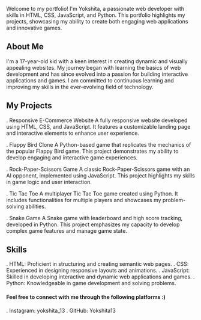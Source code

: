 Welcome to my portfolio! I'm Yokshita, a passionate web developer with skills in HTML, CSS, JavaScript, and Python. This portfolio highlights my projects, showcasing my ability to create both engaging web applications and innovative games.

## About Me
I'm a 17-year-old kid with a keen interest in creating dynamic and visually appealing websites. My journey began with learning the basics of web development and has since evolved into a passion for building interactive applications and games. I am committed to continuous learning and improving my skills in the ever-evolving field of technology.

## My Projects
. Responsive E-Commerce Website A fully responsive website developed using HTML, CSS, and JavaScript. It features a customizable landing page and interactive elements to enhance user experience.

. Flappy Bird Clone A Python-based game that replicates the mechanics of the popular Flappy Bird game. This project demonstrates my ability to develop engaging and interactive game experiences.

. Rock-Paper-Scissors Game A classic Rock-Paper-Scissors game with an AI opponent, implemented using JavaScript. This project highlights my skills in game logic and user interaction.

. Tic Tac Toe A multiplayer Tic Tac Toe game created using Python. It includes functionalities for multiple players and showcases my problem-solving abilities.

. Snake Game A Snake game with leaderboard and high score tracking, developed in Python. This project emphasizes my capacity to develop complex game features and manage game state.

## Skills
. HTML: Proficient in structuring and creating semantic web pages.
. CSS: Experienced in designing responsive layouts and animations.
. JavaScript: Skilled in developing interactive and dynamic web applications and games.
. Python: Knowledgeable in game development and solving problems.

#### Feel free to connect with me through the following platforms :)

. Instagram: yokshita_13
. GitHub: Yokshita13
